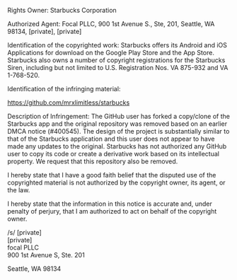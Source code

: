 Rights Owner: Starbucks Corporation      
      
      
Authorized Agent: Focal PLLC, 900 1st Avenue S., Ste, 201, Seattle, WA 98134, [private], [private]       
      
      
      
Identification of the copyrighted work: Starbucks offers its Android and iOS Applications for download on the Google Play Store and the App Store. Starbucks also owns a number of copyright registrations for the Starbucks Siren, including but not limited to U.S. Registration Nos. VA 875-932 and VA 1-768-520.      
      
      
      
Identification of the infringing material:        
      
https://github.com/mrxlimitless/starbucks      
      
Description of Infringement: The GitHub user has forked a copy/clone of the Starbucks app and the original repository was removed based on an earlier DMCA notice (#400545). The design of the project is substantially similar to that of the Starbucks application and this user does not appear to have made any updates to the original. Starbucks has not authorized any GitHub user to copy its code or create a derivative work based on its intellectual property. We request that this repository also be removed.       
      
      
I hereby state that I have a good faith belief that the disputed use of the copyrighted material is not authorized by the copyright owner, its agent, or the law.      
      
      
I hereby state that the information in this notice is accurate and, under penalty of perjury, that I am authorized to act on behalf of the copyright owner.      
      
      
      
/s/ [private]  
[private]    
focal PLLC      
900 1st Avenue S, Ste. 201      
      
Seattle, WA 98134      
